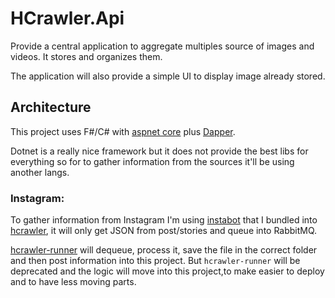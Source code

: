 # HCrawler.Api

Provide a central application to aggregate multiples source of images 
and videos. It stores and organizes them.

The application will also provide a simple UI to display image already 
stored.


## Architecture

This project uses F#/C# with 
[aspnet core](https://github.com/dotnet/aspnetcore) plus
[Dapper](https://github.com/StackExchange/Dapper).

Dotnet is a really nice framework but it does not provide the best libs 
for everything so for to gather information from the sources it'll be 
using another langs. 


### Instagram:

To gather information from Instagram I'm using
[instabot](https://github.com/instagrambot/instabot) that I bundled 
into [hcrawler](https://gitlab.com/gabrielgio/hcrawler), it will only 
get JSON from post/stories and queue into RabbitMQ.

[hcrawler-runner](https://gitlab.com/gabrielgio/hcrawler-runner) will
dequeue, process it, save the file in the correct folder and then 
post information into this project. But `hcrawler-runner` will be 
deprecated and the logic will move into this project,to make easier to 
deploy and to have less moving parts.
